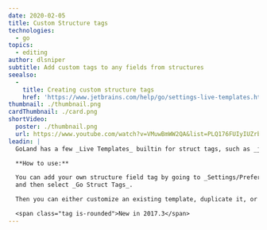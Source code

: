 ```yaml
---
date: 2020-02-05
title: Custom Structure tags
technologies:
  - go
topics:
  - editing
author: dlsniper
subtitle: Add custom tags to any fields from structures
seealso:
  - 
    title: Creating custom structure tags
    href: 'https://www.jetbrains.com/help/go/settings-live-templates.html'
thumbnail: ./thumbnail.png
cardThumbnail: ./card.png
shortVideo:
  poster: ./thumbnail.png
  url: https://www.youtube.com/watch?v=VMuwBmWW2QA&list=PLQ176FUIyIUZrbrlz4AY1V8VzBJKZyVlW&index=37
leadin: |
  GoLand has a few _Live Templates_ builtin for struct tags, such as _json_ or _xml_.

  **How to use:**

  You can add your own structure field tag by going to _Settings/Preferences | Editor | Live Templates_
  and then select _Go Struct Tags_.

  Then you can either customize an existing template, duplicate it, or create a new one.

  <span class="tag is-rounded">New in 2017.3</span>
---
```


